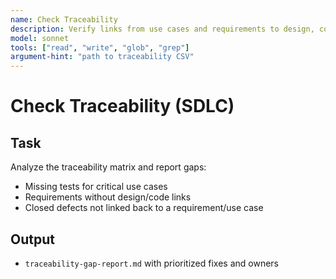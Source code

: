 ```yaml
---
name: Check Traceability
description: Verify links from use cases and requirements to design, code, tests, and releases
model: sonnet
tools: ["read", "write", "glob", "grep"]
argument-hint: "path to traceability CSV"
---
```


# Check Traceability (SDLC)

## Task
Analyze the traceability matrix and report gaps:
- Missing tests for critical use cases
- Requirements without design/code links
- Closed defects not linked back to a requirement/use case

## Output
- `traceability-gap-report.md` with prioritized fixes and owners

